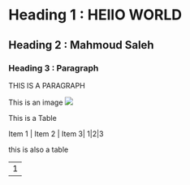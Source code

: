# Heading 1 :  HEllO WORLD

## Heading 2 : Mahmoud Saleh 

### Heading 3 : Paragraph 

THIS IS A PARAGRAPH 

This is an image 
<img src="https://avatars3.githubusercontent.com/u/3666484?v=3&s=460">


This is a Table 


Item 1 | Item 2 | Item 3|
1|2|3


this is also a table 

<table>

<tr> 
	<td>
	1
	</td>

</tr>


